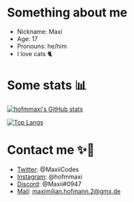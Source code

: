 # Something about me
 - Nickname: Maxi
 - Age: 17
 - Pronouns: he/him
 - I love cats 🐈

# Some stats 📊
[![hofmmaxi's GitHub stats](https://github-readme-stats.vercel.app/api?username=hofmmaxi&count_private=true&show_icons=true&theme=tokyonight&include_all_commits=true&border_radius=25&border_color=4C40B2)](https://github.com/anuraghazra/github-readme-stats)

[![Top Langs](https://github-readme-stats.vercel.app/api/top-langs/?username=hofmmaxi&lang_count=10&theme=tokyonight&include_all_commits=true&count_private=true&compact=true&layout=compact&border_radius=25&border_color=4C40B2)](https://github.com/anuraghazra/github-readme-stats)

# Contact me ✨💖
 - [Twitter](https://twitter.com/MaxiiCodes): @MaxiiCodes
 - [Instagram](https://instagram.com/hofmmaxi): @hofmmaxi
 - [Discord](https://canary.discord.com/channels/@me/724418585841107015): @Maxii#0947
 - [Mail](mailto:maximilian.hofmann.2@gmx.de): maximilian.hofmann.2@gmx.de
